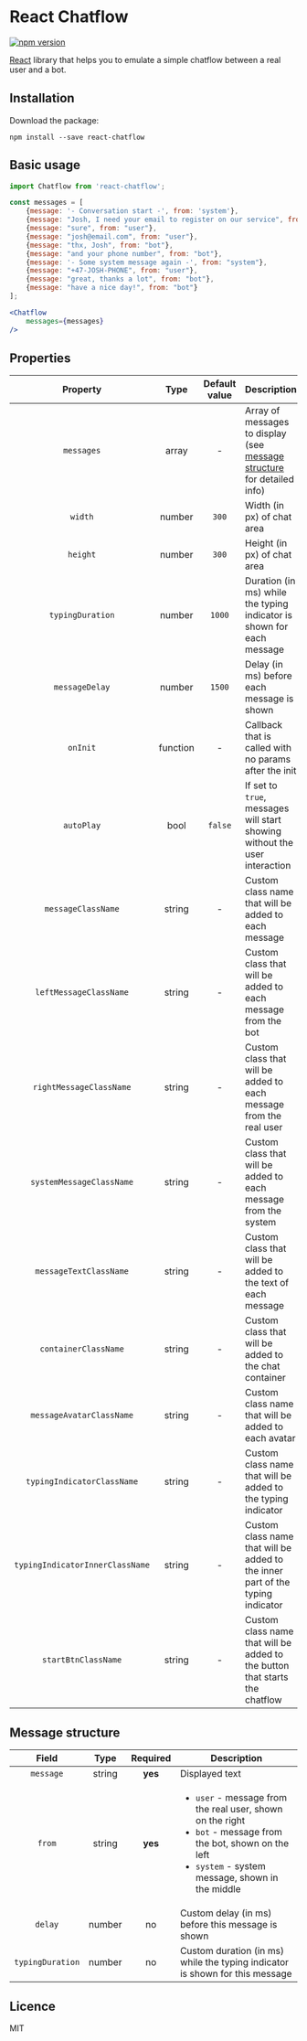 # React Chatflow
[![npm version](https://img.shields.io/npm/v/react-chatflow.svg?style=flat)](https://www.npmjs.com/package/react-chatflow)

[React](https://github.com/facebook/react) library that helps you to emulate a simple chatflow between a real user and a bot.

## Installation

Download the package:
```
npm install --save react-chatflow
```

## Basic usage

```jsx
import Chatflow from 'react-chatflow';

const messages = [
    {message: '- Conversation start -', from: 'system'},
    {message: "Josh, I need your email to register on our service", from: "bot"},
    {message: "sure", from: "user"},
    {message: "josh@email.com", from: "user"},
    {message: "thx, Josh", from: "bot"},
    {message: "and your phone number", from: "bot"},
    {message: '- Some system message again -', from: "system"},
    {message: "+47-JOSH-PHONE", from: "user"},
    {message: "great, thanks a lot", from: "bot"},
    {message: "have a nice day!", from: "bot"}
];

<Chatflow
    messages={messages}
/>
```

## Properties

| Property | Type | Default value | Description |
|:--------:|:----:|:-------------:|-------------|
| `messages` | array | - | Array of messages to display (see [message structure](#message-structure) for detailed info) |
| `width` | number | `300` | Width (in px) of chat area |
| `height` | number | `300` | Height (in px) of chat area |
| `typingDuration` | number | `1000` | Duration (in ms) while the typing indicator is shown for each message |
| `messageDelay` | number | `1500` | Delay (in ms) before each message is shown |
| `onInit` | function | - | Callback that is called with no params after the init |
| `autoPlay` | bool | `false` | If set to `true`, messages will start showing without the user interaction |
| `messageClassName` | string | - | Custom class name that will be added to each message |
| `leftMessageClassName` | string | - | Custom class that will be added to each message from the bot |
| `rightMessageClassName` | string | - | Custom class that will be added to each message from the real user |
| `systemMessageClassName` | string | - | Custom class that will be added to each message from the system |
| `messageTextClassName` | string | - | Custom class that will be added to the text of each message |
| `containerClassName` | string | - | Custom class that will be added to the chat container |
| `messageAvatarClassName` | string | - | Custom class name that will be added to each avatar |
| `typingIndicatorClassName` | string | - | Custom class name that will be added to the typing indicator |
| `typingIndicatorInnerClassName` | string | - | Custom class name that will be added to the inner part of the typing indicator |
| `startBtnClassName` | string | - | Custom class name that will be added to the button that starts the chatflow |

## Message structure

| Field | Type | Required | Description |
|:-----:|:----:|:--------:|-------------|
| `message` | string | **yes** | Displayed text |
| `from` | string | **yes** |<ul><li><code>user</code> - message from the real user, shown on the right</li><li><code>bot</code> - message from the bot, shown on the left</li><li><code>system</code> - system message, shown in the middle</li></ul> |
| `delay` | number | no | Custom delay (in ms) before this message is shown |
| `typingDuration` | number | no | Custom duration (in ms) while the typing indicator is shown for this message |

## Licence
MIT
